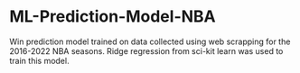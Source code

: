# ML-Prediction-Model-NBA
Win prediction model trained on data collected using web scrapping for the 2016-2022 NBA seasons. Ridge regression from sci-kit learn was used to train this model.
